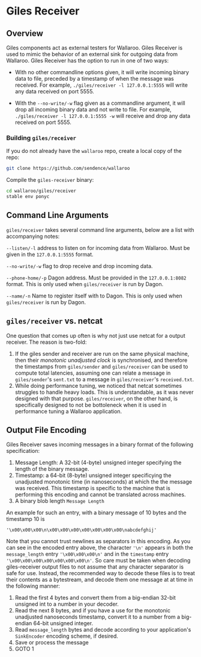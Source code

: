 # Giles Receiver

## Overview

Giles components act as external testers for Wallaroo. Giles Receiver is used to mimic the behavior of an external sink for outgoing data from Wallaroo. Giles Receiver has the option to run in one of two ways:

- With no other commandline options given, it will write incoming binary data to file, preceded by a timestamp of when the message was received. For example, `./giles/receiver -l 127.0.0.1:5555` will write any data received on port 5555.

- With the `--no-write/-w` flag given as a commandline argument, it will drop all incoming binary data and not write to file. For example, `./giles/receiver -l 127.0.0.1:5555 -w` will receive and drop any data received on port 5555.

### Building `giles/receiver`

If you do not already have the `wallaroo` repo, create a local copy of the repo:

```bash
git clone https://github.com/sendence/wallaroo
```

Compile the `giles-receiver` binary:

```bash
cd wallaroo/giles/receiver
stable env ponyc
```

## Command Line Arguments

`giles/receiver` takes several command line arguments, below are a list with accompanying notes:

`--listen/-l` address to listen on for incoming data from Wallaroo. Must be given in the `127.0.0.1:5555` format.

`--no-write/-w` flag to drop receive and drop incoming data.

`--phone-home/-p` Dagon address. Must be provided in the `127.0.0.1:8082` format. This is only used when `giles/receiver` is run by Dagon.

`--name/-n` Name to register itself with to Dagon. This is only used when `giles/receiver` is run by Dagon.

## `giles/receiver` vs. netcat

One question that comes up often is why not just use netcat for a output receiver. The reason is two-fold:

1. If the giles sender and receiver are run on the same physical machine, then their _monotonic unadjusted clock_ is synchronised, and therefore the timestamps from `giles/sender` and `giles/receiver` can be used to compute total latencies, assuming one can relate a message in `giles/sender`'s `sent.txt` to a message in `giles/receiver`'s `received.txt`.
2. While doing performance tuning, we noticed that netcat sometimes struggles to handle heavy loads. This is understandable, as it was never designed with that purpose. `giles/receiver`, on the other hand, is specifically designed to not be bottoleneck when it is used in performance tuning a Wallaroo application.

## Output File Encoding

Giles Receiver saves incoming messages in a binary format of the following specification:

1. Message Length: A 32-bit (4-byte) unsigned integer specifying the length of the binary message.
2. Timestamp: a 64-bit (8-byte) unsigned integer specificying the unadjusted monotonic time (in nanoseconds) at which the the message was received. This timestamp is specific to the machine that is performing this encoding and cannot be translated across machines.
3. A binary blob length `Message Length`

An example for such an entry, with a binary message of 10 bytes and the timestamp 10 is
```
'\x00\x00\x00\n\x00\x00\x00\x00\x00\x00\x00\nabcdefghij'
```

Note that you cannot trust newlines as separators in this encoding. As you can see in the encoded entry above, the character `'\n'` appears  in both the `message_length` entry `'\x00\x00\x00\n'` and in the `timestamp` entry `'\x00\x00\x00\x00\x00\x00\x00\n'`.
So care must be taken when decoding giles-receiver output files to not assume that any character separator is safe for use. Instead, the recommended way to decode these files is to treat their contents as a bytestream, and decode them one message at at time in the following manner:

1. Read the first 4 bytes and convert them from a big-endian 32-bit unsigned int to a number in your decoder.
2. Read the next 8 bytes, and if you have a use for the monotonic unadjusted nanoseconds timestamp, convert it to a number from a big-endian 64-bit unsigned integer.
3. Read `message_length` bytes and decode according to your application's `SinkEncoder` encoding scheme, if desired.
4. Save or process the message
5. GOTO 1
